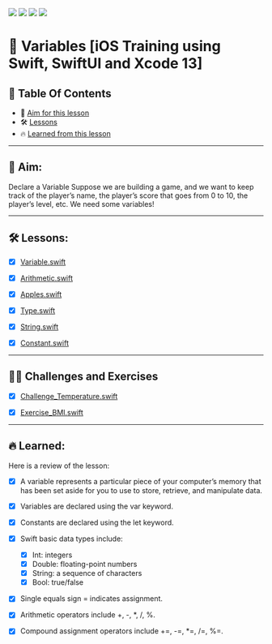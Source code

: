 <a href="https://github.com/Donard20" target="_blank"><img src="https://img.shields.io/badge/View-My%20Profile-informational?style=for-the-badge&logo=github"></a>   <a href="https://github.com/Donard20?tab=repositories" target="_blank"><img src="https://img.shields.io/badge/View-My%20Repositories-yellow?style=for-the-badge&logo=github"></a>   <a href="https://github.com/Donard20/learn-swift-codecademy" target="_blank"><img src="https://img.shields.io/badge/View-This%20Repository-green?style=for-the-badge&logo=github"></a>  <img src="https://img.shields.io/badge/View-LinkedIn-green?style=social&logo=linkedin"></a>

# 📜 Variables [iOS Training using Swift, SwiftUI and Xcode 13]
<p align="https://github.com/Donard20/learn-swift-codecademy/blob/main/IMG/variable%20types.gif" width=50% height=50%>

## 📖 Table Of Contents
* 🚀 [Aim for this lesson](#solutions)
* 🛠️ [Lessons](#lesson)
* 🔥 [Learned from this lesson](#aim)
<!-- * 🛠️ [Problem ](#problem-statement)
* 🚀 [Solutions](#solutions) -->

---
 ## 🚀 Aim:

Declare a Variable
Suppose we are building a game, and we want to keep track of the player’s name, the player’s score that goes from 0 to 10, the player’s level, etc. 
  We need some variables!
 
---


 ## 🛠️ Lessons:

- [x] [Variable.swift](https://github.com/Donard20/learn-swift-codecademy/blob/main/2-variables/Variable.swift)
- [x] [Arithmetic.swift](https://github.com/Donard20/learn-swift-codecademy/blob/main/2-variables/Arithmetic.swift)
- [x] [Apples.swift](https://github.com/Donard20/learn-swift-codecademy/blob/main/2-variables/Apples.swift)
- [x] [Type.swift](https://github.com/Donard20/learn-swift-codecademy/blob/main/2-variables/Type.swift)
- [x] [String.swift](https://github.com/Donard20/learn-swift-codecademy/blob/main/2-variables/String.swift)
- [x] [Constant.swift](https://github.com/Donard20/learn-swift-codecademy/blob/main/2-variables/Constant.swift)

 
---
 
 ## 👨‍💻 Challenges and Exercises
 
 - [x] [Challenge_Temperature.swift](https://github.com/Donard20/learn-swift-codecademy/blob/main/2-variables/Challenge_Temperature.swift)
 - [x] [Exercise_BMI.swift](https://github.com/Donard20/learn-swift-codecademy/blob/main/2-variables/Exercise_BMI.swift)
 
 
 ---
 
## 🔥 Learned:

Here is a review of the lesson:

- [x] A variable represents a particular piece of your computer’s memory that has been set aside for you to use to store, retrieve, and manipulate data.
- [x] Variables are declared using the var keyword.
- [x] Constants are declared using the let keyword.
- [x] Swift basic data types include:
   - [x] Int: integers
   - [x] Double: floating-point numbers
   - [x] String: a sequence of characters
   - [x] Bool: true/false
- [x] Single equals sign = indicates assignment.
- [x] Arithmetic operators include +, -, *, /, %.
- [x] Compound assignment operators include +=, -=, *=, /=, %=.


